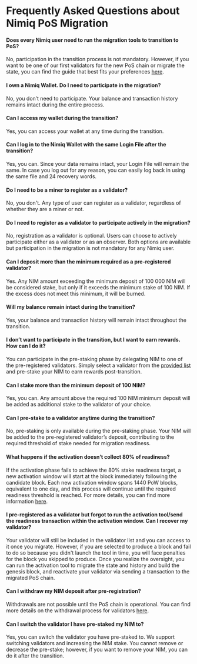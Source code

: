 # Frequently Asked Questions about Nimiq PoS Migration

#### Does every Nimiq user need to run the migration tools to transition to PoS?

No, participation in the transition process is not mandatory. However, if you want to be one of our first validators for the new PoS chain or migrate the state, you can find the guide that best fits your preferences [here](/migration/).

#### I own a Nimiq Wallet. Do I need to participate in the migration?

No, you don’t need to participate. Your balance and transaction history remains intact during the entire process.

#### Can I access my wallet during the transition?

Yes, you can access your wallet at any time during the transition.

#### Can I log in to the Nimiq Wallet with the same Login File after the transition?

Yes, you can. Since your data remains intact, your Login File will remain the same. In case you log out for any reason, you can easily log back in using the same file and 24 recovery words.

#### Do I need to be a miner to register as a validator?

No, you don't. Any type of user can register as a validator, regardless of whether they are a miner or not.

#### Do I need to register as a validator to participate actively in the migration?

No, registration as a validator is optional. Users can choose to actively participate either as a validator or as an observer. Both options are available but participation in the migration is not mandatory for any Nimiq user.

#### Can I deposit more than the minimum required as a pre-registered validator?

Yes. Any NIM amount exceeding the minimum deposit of 100 000 NIM will be considered stake, but only if it exceeds the minimum stake of 100 NIM. If the excess does not meet this minimum, it will be burned.

#### Will my balance remain intact during the transition?

Yes, your balance and transaction history will remain intact throughout the transition.

#### I don’t want to participate in the transition, but I want to earn rewards. How can I do it?

You can participate in the pre-staking phase by delegating NIM to one of the pre-registered validators. Simply select a validator from the [provided list]() and pre-stake your NIM to earn rewards post-transition.

#### Can I stake more than the minimum deposit of 100 NIM?

Yes, you can. Any amount above the required 100 NIM minimum deposit will be added as additional stake to the validator of your choice.

#### Can I pre-stake to a validator anytime during the transition?

No, pre-staking is only available during the pre-staking phase. Your NIM will be added to the pre-registered validator’s deposit, contributing to the required threshold of stake needed for migration readiness.

#### What happens if the activation doesn’t collect 80% of readiness?

If the activation phase fails to achieve the 80% stake readiness target, a new activation window will start at the block immediately following the candidate block. Each new activation window spans 1440 PoW blocks, equivalent to one day, and this process will continue until the required readiness threshold is reached. For more details, you can find more information [here](migration-technical-details#activation-phase).

#### I pre-registered as a validator but forgot to run the activation tool/send the readiness transaction within the activation window. Can I recover my validator?

Your validator will still be included in the validator list and you can access to it once you migrate. However, if you are selected to produce a block and fail to do so because you didn't launch the tool in time, you will face penalties for the block you skipped to produce. Once you realize the oversight, you can run the activation tool to migrate the state and history and build the genesis block, and reactivate your validator via sending a transaction to the migrated PoS chain.

#### Can I withdraw my NIM deposit after pre-registration?

Withdrawals are not possible until the PoS chain is operational. You can find more details on the withdrawal process for validators [here](/learn/protocol/validators/validators-and-stakers.md).

#### Can I switch the validator I have pre-staked my NIM to?

Yes, you can switch the validator you have pre-staked to. We support switching validators and increasing the NIM stake. You cannot remove or decrease the pre-stake; however, if you want to remove your NIM, you can do it after the transition.

